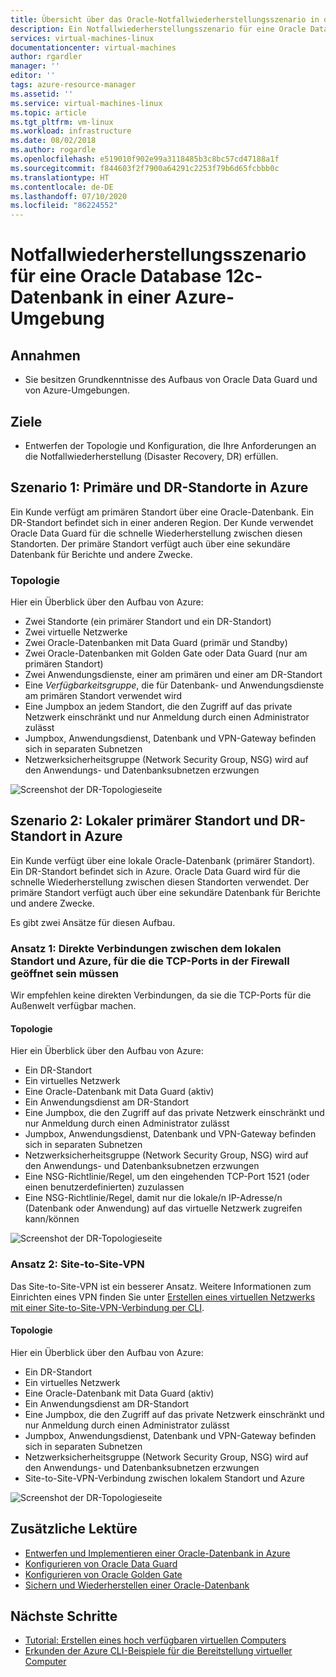 ```yaml
---
title: Übersicht über das Oracle-Notfallwiederherstellungsszenario in der Azure-Umgebung | Microsoft-Dokumentation
description: Ein Notfallwiederherstellungsszenario für eine Oracle Database 12c-Datenbank in Ihrer Azure-Umgebung.
services: virtual-machines-linux
documentationcenter: virtual-machines
author: rgardler
manager: ''
editor: ''
tags: azure-resource-manager
ms.assetid: ''
ms.service: virtual-machines-linux
ms.topic: article
ms.tgt_pltfrm: vm-linux
ms.workload: infrastructure
ms.date: 08/02/2018
ms.author: rogardle
ms.openlocfilehash: e519010f902e99a3118485b3c8bc57cd47188a1f
ms.sourcegitcommit: f844603f2f7900a64291c2253f79b6d65fcbbb0c
ms.translationtype: HT
ms.contentlocale: de-DE
ms.lasthandoff: 07/10/2020
ms.locfileid: "86224552"
---
```

# <a name="disaster-recovery-for-an-oracle-database-12c-database-in-an-azure-environment"></a>Notfallwiederherstellungsszenario für eine Oracle Database 12c-Datenbank in einer Azure-Umgebung

## <a name="assumptions"></a>Annahmen

- Sie besitzen Grundkenntnisse des Aufbaus von Oracle Data Guard und von Azure-Umgebungen.


## <a name="goals"></a>Ziele
- Entwerfen der Topologie und Konfiguration, die Ihre Anforderungen an die Notfallwiederherstellung (Disaster Recovery, DR) erfüllen.

## <a name="scenario-1-primary-and-dr-sites-on-azure"></a>Szenario 1: Primäre und DR-Standorte in Azure

Ein Kunde verfügt am primären Standort über eine Oracle-Datenbank. Ein DR-Standort befindet sich in einer anderen Region. Der Kunde verwendet Oracle Data Guard für die schnelle Wiederherstellung zwischen diesen Standorten. Der primäre Standort verfügt auch über eine sekundäre Datenbank für Berichte und andere Zwecke. 

### <a name="topology"></a>Topologie

Hier ein Überblick über den Aufbau von Azure:

- Zwei Standorte (ein primärer Standort und ein DR-Standort)
- Zwei virtuelle Netzwerke
- Zwei Oracle-Datenbanken mit Data Guard (primär und Standby)
- Zwei Oracle-Datenbanken mit Golden Gate oder Data Guard (nur am primären Standort)
- Zwei Anwendungsdienste, einer am primären und einer am DR-Standort
- Eine *Verfügbarkeitsgruppe*, die für Datenbank- und Anwendungsdienste am primären Standort verwendet wird
- Eine Jumpbox an jedem Standort, die den Zugriff auf das private Netzwerk einschränkt und nur Anmeldung durch einen Administrator zulässt
- Jumpbox, Anwendungsdienst, Datenbank und VPN-Gateway befinden sich in separaten Subnetzen
- Netzwerksicherheitsgruppe (Network Security Group, NSG) wird auf den Anwendungs- und Datenbanksubnetzen erzwungen

![Screenshot der DR-Topologieseite](./media/oracle-disaster-recovery/oracle_topology_01.png)

## <a name="scenario-2-primary-site-on-premises-and-dr-site-on-azure"></a>Szenario 2: Lokaler primärer Standort und DR-Standort in Azure

Ein Kunde verfügt über eine lokale Oracle-Datenbank (primärer Standort). Ein DR-Standort befindet sich in Azure. Oracle Data Guard wird für die schnelle Wiederherstellung zwischen diesen Standorten verwendet. Der primäre Standort verfügt auch über eine sekundäre Datenbank für Berichte und andere Zwecke. 

Es gibt zwei Ansätze für diesen Aufbau.

### <a name="approach-1-direct-connections-between-on-premises-and-azure-requiring-open-tcp-ports-on-the-firewall"></a>Ansatz 1: Direkte Verbindungen zwischen dem lokalen Standort und Azure, für die die TCP-Ports in der Firewall geöffnet sein müssen 

Wir empfehlen keine direkten Verbindungen, da sie die TCP-Ports für die Außenwelt verfügbar machen.

#### <a name="topology"></a>Topologie

Hier ein Überblick über den Aufbau von Azure:

- Ein DR-Standort 
- Ein virtuelles Netzwerk
- Eine Oracle-Datenbank mit Data Guard (aktiv)
- Ein Anwendungsdienst am DR-Standort
- Eine Jumpbox, die den Zugriff auf das private Netzwerk einschränkt und nur Anmeldung durch einen Administrator zulässt
- Jumpbox, Anwendungsdienst, Datenbank und VPN-Gateway befinden sich in separaten Subnetzen
- Netzwerksicherheitsgruppe (Network Security Group, NSG) wird auf den Anwendungs- und Datenbanksubnetzen erzwungen
- Eine NSG-Richtlinie/Regel, um den eingehenden TCP-Port 1521 (oder einen benutzerdefinierten) zuzulassen
- Eine NSG-Richtlinie/Regel, damit nur die lokale/n IP-Adresse/n (Datenbank oder Anwendung) auf das virtuelle Netzwerk zugreifen kann/können

![Screenshot der DR-Topologieseite](./media/oracle-disaster-recovery/oracle_topology_02.png)

### <a name="approach-2-site-to-site-vpn"></a>Ansatz 2: Site-to-Site-VPN
Das Site-to-Site-VPN ist ein besserer Ansatz. Weitere Informationen zum Einrichten eines VPN finden Sie unter [Erstellen eines virtuellen Netzwerks mit einer Site-to-Site-VPN-Verbindung per CLI](https://docs.microsoft.com/azure/vpn-gateway/vpn-gateway-howto-site-to-site-resource-manager-cli).

#### <a name="topology"></a>Topologie

Hier ein Überblick über den Aufbau von Azure:

- Ein DR-Standort 
- Ein virtuelles Netzwerk 
- Eine Oracle-Datenbank mit Data Guard (aktiv)
- Ein Anwendungsdienst am DR-Standort
- Eine Jumpbox, die den Zugriff auf das private Netzwerk einschränkt und nur Anmeldung durch einen Administrator zulässt
- Jumpbox, Anwendungsdienst, Datenbank und VPN-Gateway befinden sich in separaten Subnetzen
- Netzwerksicherheitsgruppe (Network Security Group, NSG) wird auf den Anwendungs- und Datenbanksubnetzen erzwungen
- Site-to-Site-VPN-Verbindung zwischen lokalem Standort und Azure

![Screenshot der DR-Topologieseite](./media/oracle-disaster-recovery/oracle_topology_03.png)

## <a name="additional-reading"></a>Zusätzliche Lektüre

- [Entwerfen und Implementieren einer Oracle-Datenbank in Azure](oracle-design.md)
- [Konfigurieren von Oracle Data Guard](configure-oracle-dataguard.md)
- [Konfigurieren von Oracle Golden Gate](configure-oracle-golden-gate.md)
- [Sichern und Wiederherstellen einer Oracle-Datenbank](oracle-backup-recovery.md)


## <a name="next-steps"></a>Nächste Schritte

- [Tutorial: Erstellen eines hoch verfügbaren virtuellen Computers](../../linux/create-cli-complete.md)
- [Erkunden der Azure CLI-Beispiele für die Bereitstellung virtueller Computer](../../linux/cli-samples.md)
